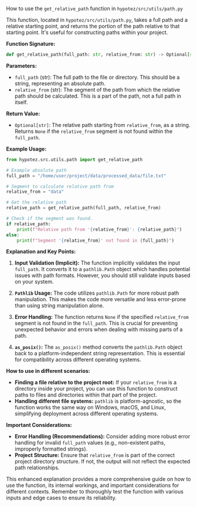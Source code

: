 How to use the `get_relative_path` function in `hypotez/src/utils/path.py`

This function, located in `hypotez/src/utils/path.py`, takes a full path and a relative starting point, and returns the portion of the path relative to that starting point.  It's useful for constructing paths within your project.

**Function Signature:**

```python
def get_relative_path(full_path: str, relative_from: str) -> Optional[str]:
```

**Parameters:**

* `full_path` (str): The full path to the file or directory.  This should be a string, representing an absolute path.
* `relative_from` (str): The segment of the path from which the relative path should be calculated.  This is a part of the path, not a full path in itself.

**Return Value:**

* `Optional[str]`: The relative path starting from `relative_from`, as a string.  Returns `None` if the `relative_from` segment is not found within the `full_path`.


**Example Usage:**

```python
from hypotez.src.utils.path import get_relative_path

# Example absolute path
full_path = "/home/user/project/data/processed_data/file.txt"

# Segment to calculate relative path from
relative_from = "data"

# Get the relative path
relative_path = get_relative_path(full_path, relative_from)

# Check if the segment was found.
if relative_path:
    print(f"Relative path from '{relative_from}': {relative_path}")
else:
    print(f"Segment '{relative_from}' not found in {full_path}")
```

**Explanation and Key Points:**

1. **Input Validation (Implicit):** The function implicitly validates the input `full_path`.  It converts it to a `pathlib.Path` object which handles potential issues with path formats.  However, you should still validate inputs based on your system.

2. **`Pathlib` Usage:** The code utilizes `pathlib.Path` for more robust path manipulation. This makes the code more versatile and less error-prone than using string manipulation alone.

3. **Error Handling:** The function returns `None` if the specified `relative_from` segment is not found in the `full_path`.  This is crucial for preventing unexpected behavior and errors when dealing with missing parts of a path.

4. **`as_posix()`:** The `as_posix()` method converts the `pathlib.Path` object back to a platform-independent string representation. This is essential for compatibility across different operating systems.

**How to use in different scenarios:**

* **Finding a file relative to the project root:** If your `relative_from` is a directory inside your project, you can use this function to construct paths to files and directories within that part of the project.
* **Handling different file systems:** `pathlib` is platform-agnostic, so the function works the same way on Windows, macOS, and Linux, simplifying deployment across different operating systems.


**Important Considerations:**

* **Error Handling (Recommendations):** Consider adding more robust error handling for invalid `full_path` values (e.g., non-existent paths, improperly formatted strings).
* **Project Structure:** Ensure that `relative_from` is part of the correct project directory structure. If not, the output will not reflect the expected path relationships.


This enhanced explanation provides a more comprehensive guide on how to use the function, its internal workings, and important considerations for different contexts. Remember to thoroughly test the function with various inputs and edge cases to ensure its reliability.